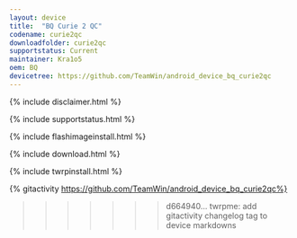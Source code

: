```yaml
---
layout: device
title:  "BQ Curie 2 QC"
codename: curie2qc
downloadfolder: curie2qc 
supportstatus: Current
maintainer: Kra1o5
oem: BQ
devicetree: https://github.com/TeamWin/android_device_bq_curie2qc
---
```


{% include disclaimer.html %}

{% include supportstatus.html %}

{% include flashimageinstall.html %}

{% include download.html %}

{% include twrpinstall.html %}

{% gitactivity  https://github.com/TeamWin/android_device_bq_curie2qc%}
>>>>>>> d664940... twrpme: add gitactivity changelog tag to device markdowns
